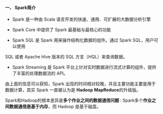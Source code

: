 #### 一、 Spark简介 

* Spark 是一种由 Scala 语言开发的快速、通用、可扩展的大数据分析引擎 

* Spark Core 中提供了 Spark 最基础与最核心的功能 

* Spark SQL 是 Spark 用来操作结构化数据的组件。通过 Spark SQL，用户可以使用

SQL 或者 Apache Hive 版本的 SQL 方言（HQL）来查询数据。 

* Spark Streaming 是 Spark 平台上针对实时数据进行流式计算的组件，提供了丰富的处理数据流的 API。 

由上面的信息可以获知，Spark 出现的时间相对较晚，并且主要功能主要是用于数据计算，其实 Spark 一直被认为是 **Hadoop** **MapReduce**的升级版。

Spark和Hadoop的根本差异是**多个作业之间的数据通信问题** : Spark多个**作业之间数据通信是基于内存**，而 Hadoop 是基于磁盘。

